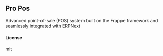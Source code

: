 ## Pro Pos

Advanced point-of-sale (POS) system built on the Frappe framework and seamlessly integrated with ERPNext

#### License

mit